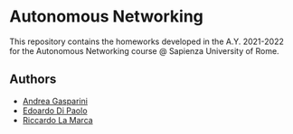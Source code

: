 # Autonomous Networking

This repository contains the homeworks developed in the A.Y. 2021-2022 for the Autonomous Networking course @ Sapienza University of Rome.

## Authors

- [Andrea Gasparini](https://github.com/andrea-gasparini)
- [Edoardo Di Paolo](https://github.com/aedoardo)
- [Riccardo La Marca](https://github.com/lmriccardo)
